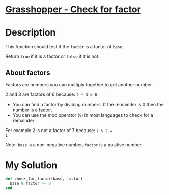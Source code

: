 # [Grasshopper - Check for factor](https://www.codewars.com/kata/55cbc3586671f6aa070000fb)

# Description
This function should test if the <code>factor</code> is a factor of <code>base</code>.

Return <code>true</code> if it is a factor or <code>false</code> if it is not.

## About factors
Factors are numbers you can multiply together to get another number.

2 and 3 are factors of 6 because: <code>2 * 3 = 6</code>

* You can find a factor by dividing numbers. If the remainder is 0 then the number is a factor.
* You can use the mod operator (<code>%</code>) in most languages to check for a remainder

For example 2 is not a factor of 7 because: <code>7 % 2 = 1</code>

Note: <code>base</code> is a non-negative number, <code>factor</code> is a positive number.

# My Solution
```ruby
def check_for_factor(base, factor)
  base % factor == 0
end
```
